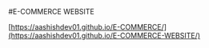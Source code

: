 #E-COMMERCE WEBSITE


[https://aashishdev01.github.io/E-COMMERCE/](https://aashishdev01.github.io/E-COMMERCE-WEBSITE/)
